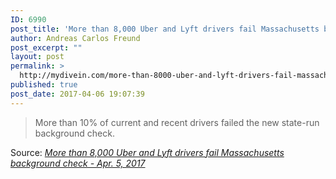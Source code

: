 ```yaml
---
ID: 6990
post_title: 'More than 8,000 Uber and Lyft drivers fail Massachusetts background check &#8211; Apr. 5, 2017'
author: Andreas Carlos Freund
post_excerpt: ""
layout: post
permalink: >
  http://mydivein.com/more-than-8000-uber-and-lyft-drivers-fail-massachusetts-background-check-apr-5-2017/
published: true
post_date: 2017-04-06 19:07:39
---
```

<blockquote><a href="http://money.cnn.com/2017/04/05/technology/massachusetts-uber-lyft-background/index.html?iid=ob_homepage_deskrecommended_pool"><img class="alignnone size-full" src="http://54.210.60.61.xip.io/wp-content/uploads/2017/04/170118161937-uber-app-780x439.jpg" alt="" /></a>More than 10% of current and recent drivers failed the new state-run background check.</blockquote>
Source: <em><a href="http://money.cnn.com/2017/04/05/technology/massachusetts-uber-lyft-background/index.html">More than 8,000 Uber and Lyft drivers fail Massachusetts background check - Apr. 5, 2017</a></em>